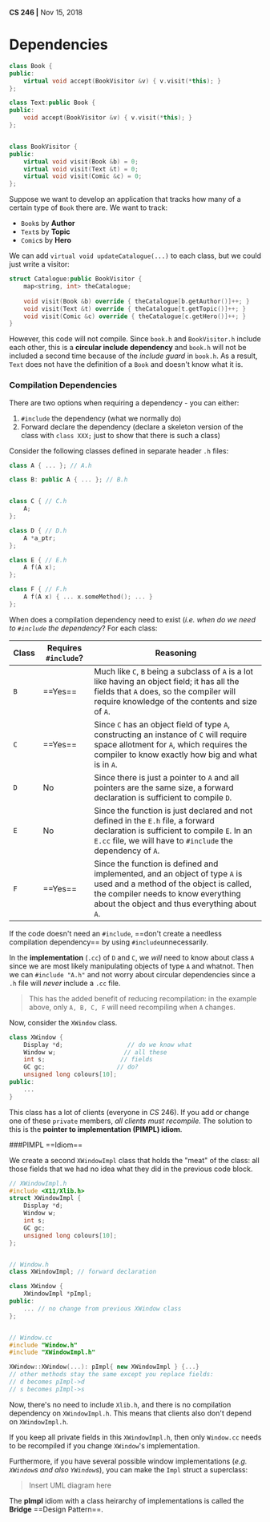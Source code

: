 __CS 246 |__ Nov 15, 2018

# Dependencies

```cpp
class Book {
public:
    virtual void accept(BookVisitor &v) { v.visit(*this); }
};

class Text:public Book {
public:
    void accept(BookVisitor &v) { v.visit(*this); }
};


class BookVisitor {
public:
    virtual void visit(Book &b) = 0;
    virtual void visit(Text &t) = 0;
    virtual void visit(Comic &c) = 0;
};
```

Suppose we want to develop an application that tracks how many of a certain type of `Book` there are. We want to track:

- `Book`s by __Author__
- `Text`s by __Topic__
- `Comic`s by __Hero__

We can add `virtual void updateCatalogue(...)` to each class, but we could just write a visitor:

```cpp
struct Catalogue:public BookVisitor {
    map<string, int> theCatalogue;
    
    void visit(Book &b) override { theCatalogue[b.getAuthor()]++; }
    void visit(Text &t) override { theCatalogue[t.getTopic()]++; }
    void visit(Comic &c) override { theCatalogue[c.getHero()]++; }
}
```

However, this code will not compile. Since `book.h` and `BookVisitor.h` include each other, this is a __circular include dependency__ and `book.h` will not be included a second time because of the _include guard_  in `book.h`. As a result, `Text` does not have the definition of a `Book` and doesn't know what it is.

### Compilation Dependencies

There are two options when requiring a dependency - you can either:

1. `#include` the dependency (what we normally do)
2. Forward declare the dependency (declare a skeleton version of the class with `class XXX;` just to show that there is such a class)

Consider the following classes defined in separate header `.h` files:

```cpp
class A { ... }; // A.h

class B: public A { ... }; // B.h


class C { // C.h
    A;
};

class D { // D.h
    A *a_ptr;
};

class E { // E.h
    A f(A x); 
};

class F { // F.h
    A f(A x) { ... x.someMethod(); ... }
};
```

When does a compilation dependency need to exist (_i.e. when do we need to `#include` the dependency_? For each class:

| Class | Requires `#include`? | Reasoning                                                    |
| ----- | -------------------- | ------------------------------------------------------------ |
| `B`   | ==Yes==              | Much like `C`, `B` being a subclass of  `A` is a lot like having an object field; it has all the fields that `A` does, so the compiler will require knowledge of the contents and size of `A`. |
| `C`   | ==Yes==              | Since `C` has an object field of type `A`, constructing an instance of `C` will require space allotment for `A`, which requires the compiler to know exactly how big and what is in `A`. |
| `D`   | No                   | Since there is just a pointer to `A` and all pointers are the same size, a forward declaration is sufficient to compile `D`. |
| `E`   | No                   | Since the function is just declared and not defined in the `E.h` file, a forward declaration is sufficient to compile `E`. In an `E.cc` file, we will have to `#include` the dependency of `A`. |
| `F`   | ==Yes==              | Since the function is defined and implemented, and an object of type `A` is used and a method of the object is called, the compiler needs to know everything about the object and thus everything about `A`. |

If the code doesn't need an `#include`, ==don't create a needless compilation dependency== by using `#include`unnecessarily. 

In the __implementation__ (`.cc`) of `D` and `C`, we _will_ need to know about class `A` since we are most likely manipulating objects of type `A` and whatnot. Then we can `#include "A.h"` and not worry about circular dependencies since a `.h` file will _never_ include a `.cc` file.

> This has the added benefit of reducing recompilation: in the example above, only `A, B, C, F` will need recompiling when `A` changes.



Now, consider the `XWindow` class.

```cpp
class XWindow {
    Display *d;                  // do we know what
    Window w;                   // all these 
    int s;                     // fields
    GC gc;                    // do?
    unsigned long colours[10];
public:
    ...
}
```

This class has a lot of clients (everyone in  $CS \ 246$). If you add or change one of these `private` members, _all clients must recompile._ The solution to this is the __pointer to implementation (PIMPL) idiom__.

###PIMPL ==Idiom==

We create a second `XWindowImpl` class that holds the "meat" of the class: all those fields that we had no idea what they did in the previous code block.

```cpp
// XWindowImpl.h
#include <X11/Xlib.h>
struct XWindowImpl {
    Display *d;
    Window w;
    int s;
    GC gc;
    unsigned long colours[10];
};


// Window.h
class XWindowImpl; // forward declaration

class XWindow {
    XWindowImpl *pImpl;
public:
    ... // no change from previous XWindow class
};


// Window.cc
#include "Window.h"
#include "XWindowImpl.h"

XWindow::XWindow(...): pImpl{ new XWindowImpl } {...}
// other methods stay the same except you replace fields:
// d becomes pImpl->d
// s becomes pImpl->s
```

Now, there's no need to include `Xlib.h`, and there is no compilation dependency on `XWindowImpl.h`. This means that clients also don't depend on `XWindowImpl.h`. 

If you keep all private fields in this `XWindowImpl.h`, then only `Window.cc` needs to be recompiled if you change `XWindow`'s implementation.


Furthermore, if you have several possible window implementations (_e.g. `XWindow`s and also `YWindow`s_), you can make the `Impl` struct a superclass:

> Insert UML diagram here

The __pImpl__ idiom with a class heirarchy of implementations is called the __Bridge__ ==Design Pattern==.           


